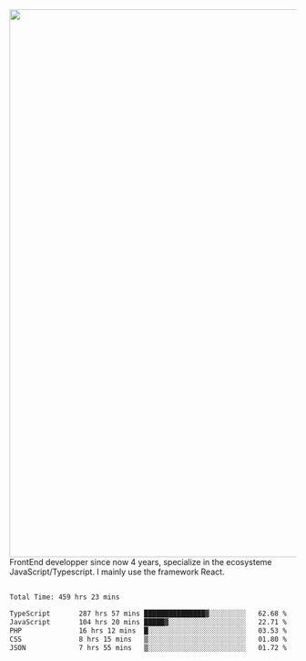 <img style='width: 100vw' src='./hcampos_gradient.png'>
FrontEnd developper since now 4 years, specialize in the ecosysteme JavaScript/Typescript. I mainly use the framework React.

##

<!--START_SECTION:waka-->

```txt
Total Time: 459 hrs 23 mins

TypeScript       287 hrs 57 mins ███████████████▓░░░░░░░░░   62.68 %
JavaScript       104 hrs 20 mins █████▓░░░░░░░░░░░░░░░░░░░   22.71 %
PHP              16 hrs 12 mins  █░░░░░░░░░░░░░░░░░░░░░░░░   03.53 %
CSS              8 hrs 15 mins   ▒░░░░░░░░░░░░░░░░░░░░░░░░   01.80 %
JSON             7 hrs 55 mins   ▒░░░░░░░░░░░░░░░░░░░░░░░░   01.72 %
```

<!--END_SECTION:waka-->

